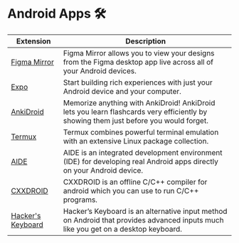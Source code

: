# Android Apps 🛠

| Extension | Description |
| --------- | ----------- |
[Figma Mirror](https://play.google.com/store/apps/details?id=com.figma.mirror&hl=en&gl=US) | Figma Mirror allows you to view your designs from the Figma desktop app live across all of your Android devices.
[Expo](https://play.google.com/store/apps/details?id=host.exp.exponent&hl=en&gl=US) | Start building rich experiences with just your Android device and your computer.
[AnkiDroid](https://play.google.com/store/apps/details?id=com.ichi2.anki&hl=en_IN&gl=US) | Memorize anything with AnkiDroid! AnkiDroid lets you learn flashcards very efficiently by showing them just before you would forget.
[Termux](https://play.google.com/store/apps/details?id=com.termux&hl=en&gl=US) | Termux combines powerful terminal emulation with an extensive Linux package collection.
[AIDE](https://play.google.com/store/apps/details?id=com.aide.ui) | AIDE is an integrated development environment (IDE) for developing real Android apps directly on your Android device. 
[CXXDROID](https://play.google.com/store/apps/details?id=ru.iiec.cxxdroid) | CXXDROID is an offline C/C++ compiler for android which you can use to run C/C++ programs.
[Hacker's Keyboard](https://play.google.com/store/apps/details?id=org.pocketworkstation.pckeyboard&hl=en&gl=US) | Hacker’s Keyboard is an alternative input method on Android that provides advanced inputs much like you get on a desktop keyboard. 

